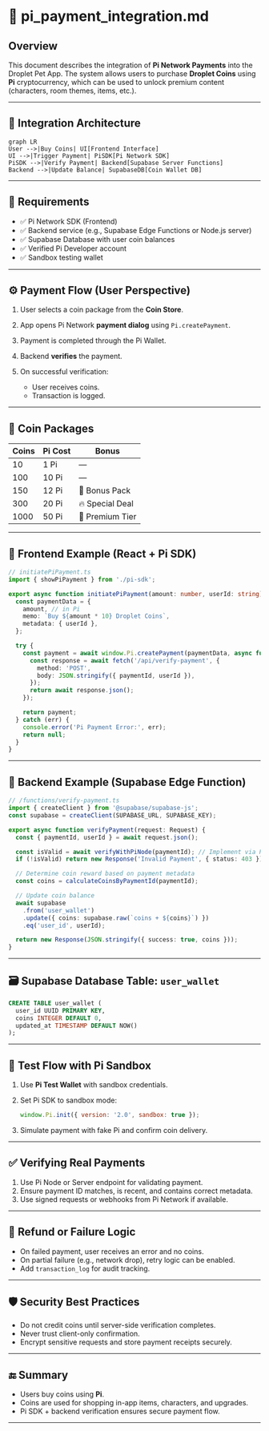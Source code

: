 # 📄 pi\_payment\_integration.md

## Overview

This document describes the integration of **Pi Network Payments** into the Droplet Pet App. The system allows users to purchase **Droplet Coins** using **Pi** cryptocurrency, which can be used to unlock premium content (characters, room themes, items, etc.).

---

## 🔗 Integration Architecture

```mermaid
graph LR
User -->|Buy Coins| UI[Frontend Interface]
UI -->|Trigger Payment| PiSDK[Pi Network SDK]
PiSDK -->|Verify Payment| Backend[Supabase Server Functions]
Backend -->|Update Balance| SupabaseDB[Coin Wallet DB]
```

---

## 🔧 Requirements

* ✅ Pi Network SDK (Frontend)
* ✅ Backend service (e.g., Supabase Edge Functions or Node.js server)
* ✅ Supabase Database with user coin balances
* ✅ Verified Pi Developer account
* ✅ Sandbox testing wallet

---

## ⚙️ Payment Flow (User Perspective)

1. User selects a coin package from the **Coin Store**.
2. App opens Pi Network **payment dialog** using `Pi.createPayment`.
3. Payment is completed through the Pi Wallet.
4. Backend **verifies** the payment.
5. On successful verification:

   * User receives coins.
   * Transaction is logged.

---

## 🛒 Coin Packages

| Coins | Pi Cost | Bonus           |
| ----- | ------- | --------------- |
| 10    | 1 Pi    | —               |
| 100   | 10 Pi   | —               |
| 150   | 12 Pi   | 🎁 Bonus Pack   |
| 300   | 20 Pi   | 🔥 Special Deal |
| 1000  | 50 Pi   | 💎 Premium Tier |

---

## 🧠 Frontend Example (React + Pi SDK)

```ts
// initiatePiPayment.ts
import { showPiPayment } from './pi-sdk';

export async function initiatePiPayment(amount: number, userId: string) {
  const paymentData = {
    amount, // in Pi
    memo: `Buy ${amount * 10} Droplet Coins`,
    metadata: { userId },
  };

  try {
    const payment = await window.Pi.createPayment(paymentData, async function onReadyForServerApproval(paymentId) {
      const response = await fetch('/api/verify-payment', {
        method: 'POST',
        body: JSON.stringify({ paymentId, userId }),
      });
      return await response.json();
    });

    return payment;
  } catch (err) {
    console.error('Pi Payment Error:', err);
    return null;
  }
}
```

---

## 🔐 Backend Example (Supabase Edge Function)

```ts
// /functions/verify-payment.ts
import { createClient } from '@supabase/supabase-js';
const supabase = createClient(SUPABASE_URL, SUPABASE_KEY);

export async function verifyPayment(request: Request) {
  const { paymentId, userId } = await request.json();

  const isValid = await verifyWithPiNode(paymentId); // Implement via Pi Network node
  if (!isValid) return new Response('Invalid Payment', { status: 403 });

  // Determine coin reward based on payment metadata
  const coins = calculateCoinsByPaymentId(paymentId);

  // Update coin balance
  await supabase
    .from('user_wallet')
    .update({ coins: supabase.raw(`coins + ${coins}`) })
    .eq('user_id', userId);

  return new Response(JSON.stringify({ success: true, coins }));
}
```

---

## 🗃️ Supabase Database Table: `user_wallet`

```sql
CREATE TABLE user_wallet (
  user_id UUID PRIMARY KEY,
  coins INTEGER DEFAULT 0,
  updated_at TIMESTAMP DEFAULT NOW()
);
```

---

## 🧪 Test Flow with Pi Sandbox

1. Use **Pi Test Wallet** with sandbox credentials.
2. Set Pi SDK to sandbox mode:

   ```js
   window.Pi.init({ version: '2.0', sandbox: true });
   ```
3. Simulate payment with fake Pi and confirm coin delivery.

---

## ✅ Verifying Real Payments

1. Use Pi Node or Server endpoint for validating payment.
2. Ensure payment ID matches, is recent, and contains correct metadata.
3. Use signed requests or webhooks from Pi Network if available.

---

## 🔄 Refund or Failure Logic

* On failed payment, user receives an error and no coins.
* On partial failure (e.g., network drop), retry logic can be enabled.
* Add `transaction_log` for audit tracking.

---

## 🛡️ Security Best Practices

* Do not credit coins until server-side verification completes.
* Never trust client-only confirmation.
* Encrypt sensitive requests and store payment receipts securely.

---

## 🔚 Summary

* Users buy coins using **Pi**.
* Coins are used for shopping in-app items, characters, and upgrades.
* Pi SDK + backend verification ensures secure payment flow.

---


